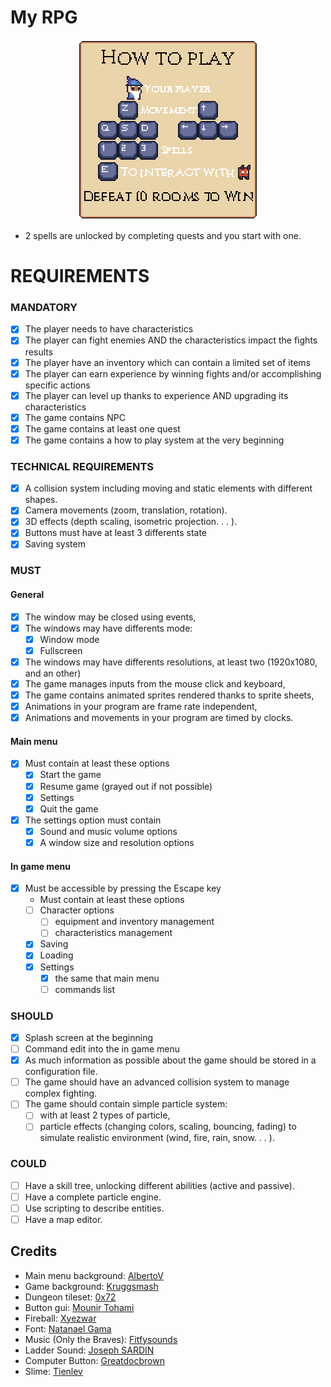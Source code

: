 # My RPG

<div style="text-align: center">
    <img alt="How to play" src="./assets/tutorial_large.png"/>
</div>

- 2 spells are unlocked by completing quests and you start with one.

# REQUIREMENTS

### MANDATORY

- [X] The player needs to have characteristics
- [X] The player can fight enemies AND the characteristics impact the fights results 
- [X] The player have an inventory which can contain a limited set of items
- [X] The player can earn experience by winning fights and/or accomplishing specific actions
- [X] The player can level up thanks to experience AND upgrading its characteristics
- [X] The game contains NPC
- [X] The game contains at least one quest
- [X] The game contains a how to play system at the very beginning

### TECHNICAL REQUIREMENTS

- [X] A collision system including moving and static elements with different shapes.
- [X] Camera movements (zoom, translation, rotation).
- [X] 3D effects (depth scaling, isometric projection. . . ).
- [X] Buttons must have at least 3 differents state
- [X] Saving system

### MUST

#### General

- [X] The window may be closed using events,
- [X] The windows may have differents mode:
    - [X] Window mode
    - [X] Fullscreen
- [X] The windows may have differents resolutions, at least two (1920x1080, and an other)
- [X] The game manages inputs from the mouse click and keyboard,
- [X] The game contains animated sprites rendered thanks to sprite sheets,
- [X] Animations in your program are frame rate independent,
- [X] Animations and movements in your program are timed by clocks.

#### Main menu

- [x] Must contain at least these options
    - [X] Start the game
    - [X] Resume game (grayed out if not possible)
    - [X] Settings
    - [X] Quit the game
- [X] The settings option must contain
    - [X] Sound and music volume options
    - [X] A window size and resolution options

#### In game menu

- [X] Must be accessible by pressing the Escape key
    - Must contain at least these options
    - [ ] Character options
      - [ ] equipment and inventory management
      - [ ] characteristics management
    - [X] Saving
    - [X] Loading
    - [X] Settings
      - [X] the same that main menu
      - [ ] commands list

### SHOULD

- [X] Splash screen at the beginning
- [ ] Command edit into the in game menu
- [X] As much information as possible about the game should be stored in a configuration file.
- [ ] The game should have an advanced collision system to manage complex fighting.
- [ ] The game should contain simple particle system:
    - [ ] with at least 2 types of particle,
    - [ ] particle effects (changing colors, scaling, bouncing, fading) to simulate realistic environment (wind, fire, rain, snow. . . ).

### COULD

- [ ] Have a skill tree, unlocking different abilities (active and passive).
- [ ] Have a complete particle engine.
- [ ] Use scripting to describe entities.
- [ ] Have a map editor.

## Credits

- Main menu background: [AlbertoV](https://www.deviantart.com/albertov)
- Game background: [Kruggsmash](https://www.deviantart.com/kruggsmash)
- Dungeon tileset: [0x72](https://0x72.itch.io)
- Button gui: [Mounir Tohami](https://mounirtohami.itch.io/)
- Fireball: [Xyezwar](https://xyezawr.itch.io/)
- Font: [Natanael Gama](https://fonts.google.com/specimen/Cinzel)
- Music (Only the Braves): [Fitfysounds](https://www.fiftysounds.com)
- Ladder Sound: [Joseph SARDIN](https://bigsoundbank.com/)
- Computer Button: [Greatdocbrown](https://greatdocbrown.itch.io/)
- Slime: [Tienlev](https://tienlev.itch.io/slime-pixel-set)

